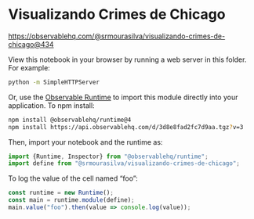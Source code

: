 # Visualizando Crimes de Chicago

https://observablehq.com/@srmourasilva/visualizando-crimes-de-chicago@434

View this notebook in your browser by running a web server in this folder. For
example:

~~~sh
python -m SimpleHTTPServer
~~~

Or, use the [Observable Runtime](https://github.com/observablehq/runtime) to
import this module directly into your application. To npm install:

~~~sh
npm install @observablehq/runtime@4
npm install https://api.observablehq.com/d/3d8e8fad2fc7d9aa.tgz?v=3
~~~

Then, import your notebook and the runtime as:

~~~js
import {Runtime, Inspector} from "@observablehq/runtime";
import define from "@srmourasilva/visualizando-crimes-de-chicago";
~~~

To log the value of the cell named “foo”:

~~~js
const runtime = new Runtime();
const main = runtime.module(define);
main.value("foo").then(value => console.log(value));
~~~
